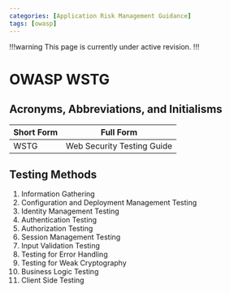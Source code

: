 ```yaml
---
categories: [Application Risk Management Guidance]
tags: [owasp]
---
```


!!!warning
This page is currently under active revision.
!!!

# OWASP WSTG

## Acronyms, Abbreviations, and Initialisms

| Short Form | Full Form |
| - | - |
| WSTG | Web Security Testing Guide |

## Testing Methods

1. Information Gathering
2. Configuration and Deployment Management Testing
3. Identity Management Testing
4. Authentication Testing
5. Authorization Testing
6. Session Management Testing
7. Input Validation Testing
8. Testing for Error Handling
9. Testing for Weak Cryptography
10. Business Logic Testing
11. Client Side Testing
